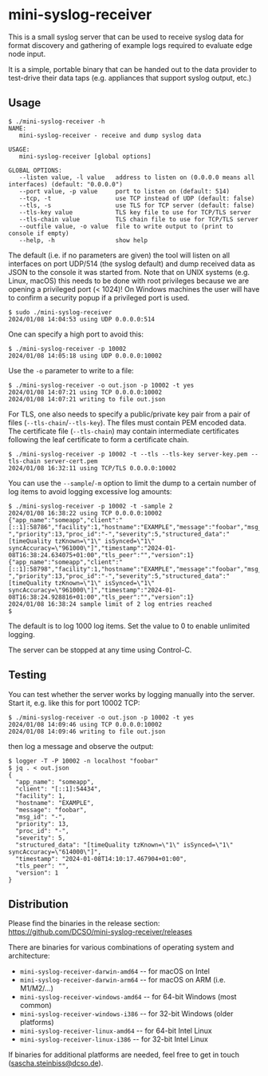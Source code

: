 # mini-syslog-receiver

This is a small syslog server that can be used to receive syslog data for format
discovery and gathering of example logs required to evaluate edge node input.

It is a simple, portable binary that can be handed out to the data provider to
test-drive their data taps (e.g. appliances that support syslog output, etc.)

## Usage
```
$ ./mini-syslog-receiver -h
NAME:
   mini-syslog-receiver - receive and dump syslog data

USAGE:
   mini-syslog-receiver [global options] 

GLOBAL OPTIONS:
   --listen value, -l value   address to listen on (0.0.0.0 means all interfaces) (default: "0.0.0.0")
   --port value, -p value     port to listen on (default: 514)
   --tcp, -t                  use TCP instead of UDP (default: false)
   --tls, -s                  use TLS for TCP server (default: false)
   --tls-key value            TLS key file to use for TCP/TLS server
   --tls-chain value          TLS chain file to use for TCP/TLS server
   --outfile value, -o value  file to write output to (print to console if empty)
   --help, -h                 show help
```

The default (i.e. if no parameters are given) the tool will listen on all
interfaces on port UDP/514 (the syslog default) and dump received data as JSON
to the console it was started from. Note that on UNIX systems (e.g. Linux,
macOS) this needs to be done with root privileges because we are opening a
privileged port (< 1024)! On Windows machines the user will have to confirm a
security popup if a privileged port is used.

```
$ sudo ./mini-syslog-receiver
2024/01/08 14:04:53 using UDP 0.0.0.0:514
```

One can specify a high port to avoid this:

```
$ ./mini-syslog-receiver -p 10002
2024/01/08 14:05:18 using UDP 0.0.0.0:10002
```

Use the `-o` parameter to write to a file:
```
$ ./mini-syslog-receiver -o out.json -p 10002 -t yes
2024/01/08 14:07:21 using TCP 0.0.0.0:10002
2024/01/08 14:07:21 writing to file out.json
```

For TLS, one also needs to specify a public/private key pair from a pair of
files (`--tls-chain`/`--tls-key`). The files must contain PEM encoded data. The
certificate file (`--tls-chain`) may contain intermediate certificates following
the leaf certificate to form a certificate chain.

```
$ ./mini-syslog-receiver -p 10002 -t --tls --tls-key server-key.pem --tls-chain server-cert.pem 
2024/01/08 16:32:11 using TCP/TLS 0.0.0.0:10002
```

You can use the `--sample`/`-m` option to limit the dump to a certain number of
log items to avoid logging excessive log amounts:

```
$ ./mini-syslog-receiver -p 10002 -t -sample 2
2024/01/08 16:38:22 using TCP 0.0.0.0:10002
{"app_name":"someapp","client":"[::1]:58786","facility":1,"hostname":"EXAMPLE","message":"foobar","msg_id":"-","priority":13,"proc_id":"-","severity":5,"structured_data":"[timeQuality tzKnown=\"1\" isSynced=\"1\" syncAccuracy=\"961000\"]","timestamp":"2024-01-08T16:38:24.634075+01:00","tls_peer":"","version":1}
{"app_name":"someapp","client":"[::1]:58798","facility":1,"hostname":"EXAMPLE","message":"foobar","msg_id":"-","priority":13,"proc_id":"-","severity":5,"structured_data":"[timeQuality tzKnown=\"1\" isSynced=\"1\" syncAccuracy=\"961000\"]","timestamp":"2024-01-08T16:38:24.928816+01:00","tls_peer":"","version":1}
2024/01/08 16:38:24 sample limit of 2 log entries reached
$
```
The default is to log 1000 log items. Set the value to 0 to enable unlimited
logging.

The server can be stopped at any time using Control-C.

## Testing

You can test whether the server works by logging manually into the server. Start
it, e.g. like this for port 10002 TCP:

```
$ ./mini-syslog-receiver -o out.json -p 10002 -t yes
2024/01/08 14:09:46 using TCP 0.0.0.0:10002
2024/01/08 14:09:46 writing to file out.json
```

then log a message and observe the output:

```
$ logger -T -P 10002 -n localhost "foobar" 
$ jq . < out.json
{
  "app_name": "someapp",
  "client": "[::1]:54434",
  "facility": 1,
  "hostname": "EXAMPLE",
  "message": "foobar",
  "msg_id": "-",
  "priority": 13,
  "proc_id": "-",
  "severity": 5,
  "structured_data": "[timeQuality tzKnown=\"1\" isSynced=\"1\" syncAccuracy=\"614000\"]",
  "timestamp": "2024-01-08T14:10:17.467904+01:00",
  "tls_peer": "",
  "version": 1
}
```

## Distribution

Please find the binaries in the release section:
https://github.com/DCSO/mini-syslog-receiver/releases

There are binaries for various combinations of operating system and
architecture:

* `mini-syslog-receiver-darwin-amd64` -- for macOS on Intel
* `mini-syslog-receiver-darwin-arm64` -- for macOS on ARM (i.e. M1/M2/...)
* `mini-syslog-receiver-windows-amd64` -- for 64-bit Windows (most common)
* `mini-syslog-receiver-windows-i386` -- for 32-bit Windows (older platforms)
* `mini-syslog-receiver-linux-amd64` -- for 64-bit Intel Linux
* `mini-syslog-receiver-linux-i386` -- for 32-bit Intel Linux

If binaries for additional platforms are needed, feel free to get in touch
(sascha.steinbiss@dcso.de).
